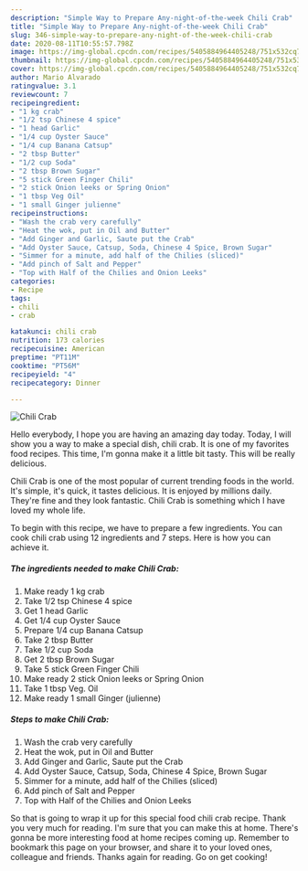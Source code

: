 ```yaml
---
description: "Simple Way to Prepare Any-night-of-the-week Chili Crab"
title: "Simple Way to Prepare Any-night-of-the-week Chili Crab"
slug: 346-simple-way-to-prepare-any-night-of-the-week-chili-crab
date: 2020-08-11T10:55:57.798Z
image: https://img-global.cpcdn.com/recipes/5405884964405248/751x532cq70/chili-crab-recipe-main-photo.jpg
thumbnail: https://img-global.cpcdn.com/recipes/5405884964405248/751x532cq70/chili-crab-recipe-main-photo.jpg
cover: https://img-global.cpcdn.com/recipes/5405884964405248/751x532cq70/chili-crab-recipe-main-photo.jpg
author: Mario Alvarado
ratingvalue: 3.1
reviewcount: 7
recipeingredient:
- "1 kg crab"
- "1/2 tsp Chinese 4 spice"
- "1 head Garlic"
- "1/4 cup Oyster Sauce"
- "1/4 cup Banana Catsup"
- "2 tbsp Butter"
- "1/2 cup Soda"
- "2 tbsp Brown Sugar"
- "5 stick Green Finger Chili"
- "2 stick Onion leeks or Spring Onion"
- "1 tbsp Veg Oil"
- "1 small Ginger julienne"
recipeinstructions:
- "Wash the crab very carefully"
- "Heat the wok, put in Oil and Butter"
- "Add Ginger and Garlic, Saute put the Crab"
- "Add Oyster Sauce, Catsup, Soda, Chinese 4 Spice, Brown Sugar"
- "Simmer for a minute, add half of the Chilies (sliced)"
- "Add pinch of Salt and Pepper"
- "Top with Half of the Chilies and Onion Leeks"
categories:
- Recipe
tags:
- chili
- crab

katakunci: chili crab 
nutrition: 173 calories
recipecuisine: American
preptime: "PT11M"
cooktime: "PT56M"
recipeyield: "4"
recipecategory: Dinner

---
```



![Chili Crab](https://img-global.cpcdn.com/recipes/5405884964405248/751x532cq70/chili-crab-recipe-main-photo.jpg)

Hello everybody, I hope you are having an amazing day today. Today, I will show you a way to make a special dish, chili crab. It is one of my favorites food recipes. This time, I'm gonna make it a little bit tasty. This will be really delicious.



Chili Crab is one of the most popular of current trending foods in the world. It's simple, it's quick, it tastes delicious. It is enjoyed by millions daily. They're fine and they look fantastic. Chili Crab is something which I have loved my whole life.


To begin with this recipe, we have to prepare a few ingredients. You can cook chili crab using 12 ingredients and 7 steps. Here is how you can achieve it.

<!--inarticleads1-->

##### The ingredients needed to make Chili Crab:

1. Make ready 1 kg crab
1. Take 1/2 tsp Chinese 4 spice
1. Get 1 head Garlic
1. Get 1/4 cup Oyster Sauce
1. Prepare 1/4 cup Banana Catsup
1. Take 2 tbsp Butter
1. Take 1/2 cup Soda
1. Get 2 tbsp Brown Sugar
1. Take 5 stick Green Finger Chili
1. Make ready 2 stick Onion leeks or Spring Onion
1. Take 1 tbsp Veg. Oil
1. Make ready 1 small Ginger (julienne)




<!--inarticleads2-->

##### Steps to make Chili Crab:

1. Wash the crab very carefully
1. Heat the wok, put in Oil and Butter
1. Add Ginger and Garlic, Saute put the Crab
1. Add Oyster Sauce, Catsup, Soda, Chinese 4 Spice, Brown Sugar
1. Simmer for a minute, add half of the Chilies (sliced)
1. Add pinch of Salt and Pepper
1. Top with Half of the Chilies and Onion Leeks




So that is going to wrap it up for this special food chili crab recipe. Thank you very much for reading. I'm sure that you can make this at home. There's gonna be more interesting food at home recipes coming up. Remember to bookmark this page on your browser, and share it to your loved ones, colleague and friends. Thanks again for reading. Go on get cooking!
